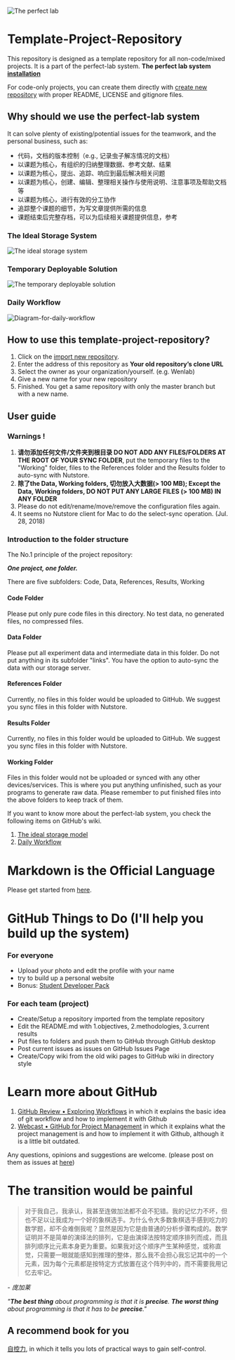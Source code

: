 ![The perfect lab](https://github.com/Wenlab/Template-Project-Repository/blob/master/System/Images/diagram-for-the-perfect-lab-system.jpg)
# Template-Project-Repository
This repository is designed as a template repository for all non-code/mixed projects. It is a part of the perfect-lab system.
**The perfect lab system [installation](https://github.com/Wenlab/Template-Project-Repository/wiki/Installation)**

For code-only projects, you can create them directly with [create new repository](https://github.com/organizations/Wenlab/repositories/new) with proper README, LICENSE and gitignore files. 

## Why should we use the perfect-lab system
It can solve plenty of existing/potential issues for the teamwork, and the personal business, such as:
- 代码，文档的版本控制（e.g., 记录虫子解冻情况的文档）
- 以课题为核心，有组织的归纳整理数据、参考文献、结果
- 以课题为核心，提出、追踪、响应到最后解决相关问题
- 以课题为核心，创建、编辑、整理相关操作与使用说明、注意事项及帮助文档等
- 以课题为核心，进行有效的分工协作
- 追踪整个课题的细节，为写文章提供所需的信息
- 课题结束后完整存档，可以为后续相关课题提供信息，参考

### The Ideal Storage System
![The ideal storage system](https://github.com/Wenlab/Template-Project-Repository/blob/master/System/Images/Diagram-for-system.jpg)

### Temporary Deployable Solution
![The temporary deployable solution](https://github.com/Wenlab/Template-Project-Repository/blob/master/System/Images/diagram-for-the-temporary-deployable-solution.jpg)

### Daily Workflow
![Diagram-for-daily-workflow](https://github.com/Wenlab/Template-Project-Repository/blob/master/System/Images/Diagram-for-daily-workflow.jpg)


## How to use this template-project-repository?
1. Click on the [import new repository](https://github.com/new/import).
2. Enter the address of this repository as **Your old repository’s clone URL**
3. Select the owner as your organization/yourself. (e.g. Wenlab)
4. Give a new name for your new repository
5. Finished. You get a same repository with only the master branch but with a new name.

## User guide
### Warnings !
1. **请勿添加任何文件/文件夹到根目录 DO NOT ADD ANY FILES/FOLDERS AT THE ROOT OF YOUR SYNC FOLDER**, put the temporary files to the "Working" folder, files to the References folder and the Results folder to auto-sync with Nutstore.
2. **除了the Data, Working folders, 切勿放入大数据(> 100 MB); Except the Data, Working folders, DO NOT PUT ANY LARGE FILES (> 100 MB) IN ANY FOLDER**
3. Please do not edit/rename/move/remove the configuration files again.
4. It seems no Nutstore client for Mac to do the select-sync operation. (Jul. 28, 2018)

### Introduction to the folder structure
The No.1 principle of the project repository: 

_**One project, one folder.**_

There are five subfolders: Code, Data, References, Results, Working
#### Code Folder
Please put only pure code files in this directory. No test data, no generated files, no compressed files.

#### Data Folder
Please put all experiment data and intermediate data in this folder. Do not put anything in its subfolder "links".
You have the option to auto-sync the data with our storage server.

#### References Folder
Currently, no files in this folder would be uploaded to GitHub. We suggest you sync files in this folder with Nutstore.

#### Results Folder
Currently, no files in this folder would be uploaded to GitHub. We suggest you sync files in this folder with Nutstore.
#### Working Folder
Files in this folder would not be uploaded or synced with any other devices/services. This is where you put anything unfinished, such as your programs to generate raw data. Please remember to put finished files into the above folders to keep track of them.

If you want to know more about the perfect-lab system, you check the following items on GitHub's wiki.
1. [The ideal storage model](https://github.com/Wenlab/Template-Project-Repository/wiki/The-ideal-storage-model)
2. [Daily Workflow](https://github.com/Wenlab/Template-Project-Repository/wiki/Daily-Workflow)

# Markdown is the Official Language
Please get started from [here](https://github.com/Wenlab/Template-Project-Repository/wiki/Getting-started-with-Markdown).

# GitHub Things to Do (I'll help you build up the system)

### For everyone
- Upload your photo and edit the profile with your name
- try to build up a personal website
- Bonus: [Student Developer Pack](https://education.github.com/pack)

### For each team (project)
- Create/Setup a repository imported from the template repository
- Edit the README.md with 1.objectives, 2.methodologies, 3.current results
- Put files to folders and push them to GitHub through GitHub desktop
- Post current issues as issues on GitHub Issues Page
- Create/Copy wiki from the old wiki pages to GitHub wiki in directory style

# Learn more about GitHub
1. [GitHub Review • Exploring Workflows](https://www.youtube.com/watch?v=EwWZbyjDs9c&t=3056s)
in which it explains the basic idea of git workflow and how to implement it with Github
2. [Webcast • GitHub for Project Management](https://www.youtube.com/watch?v=6fByt0o4UYs&t=1671s)
in which it explains what the project management is and how to implement it with Github, although it is a little bit outdated.<br>

Any questions, opinions and suggestions are welcome. (please post on them as issues at [here](https://github.com/Wenlab/Template-Project-Repository/issues))

# The transition would be painful
> 对于我自己，我承认，我甚至连做加法都不会不犯错。我的记忆力不坏，但也不足以让我成为一个好的象棋选手。为什么令大多数象棋选手感到吃力的数学题，却不会难倒我呢？显然是因为它是由普通的分析步骤构成的。数学证明并不是简单的演绎法的排列，它是由演绎法按特定顺序排列而成，而且排列顺序比元素本身更为重要。如果我对这个顺序产生某种感觉，或称直觉，只需要一眼就能感知到推理的整体，那么我不会担心我忘记其中的一个元素，因为每个元素都是按特定方式放置在这个阵列中的，而不需要我用记忆去牢记。

_- 庞加莱_

_"**The best thing** about programming is that it is **precise**.
**The worst thing** about programming is that it has to be **precise**."_

## A recommend book for you
[自控力](https://book.douban.com/subject/10786473/), in which it tells you lots of practical ways to gain self-control.




